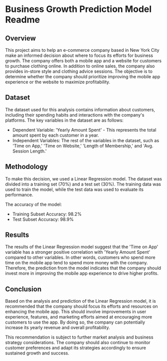# Business Growth Prediction Model Readme

## Overview

This project aims to help an e-commerce company based in New York City make an informed decision about where to focus its efforts for business growth. The company offers both a mobile app and a website for customers to purchase clothing online. In addition to online sales, the company also provides in-store style and clothing advice sessions. The objective is to determine whether the company should prioritize improving the mobile app experience or the website to maximize profitability.

## Dataset

The dataset used for this analysis contains information about customers, including their spending habits and interactions with the company's platforms. The key variables in the dataset are as follows:

- Dependent Variable: 'Yearly Amount Spent' - This represents the total amount spent by each customer in a year.
- Independent Variables: The rest of the variables in the dataset, such as 'Time on App,' 'Time on Website,' 'Length of Membership,' and 'Avg. Session Length.'

## Methodology

To make this decision, we used a Linear Regression model. The dataset was divided into a training set (70%) and a test set (30%). The training data was used to train the model, while the test data was used to evaluate its performance.

The accuracy of the model:
- Training Subset Accuracy: 98.2%
- Test Subset Accuracy: 98.9%

## Results

The results of the Linear Regression model suggest that the 'Time on App' variable has a stronger positive correlation with 'Yearly Amount Spent' compared to other variables. In other words, customers who spend more time on the mobile app tend to spend more money with the company. Therefore, the prediction from the model indicates that the company should invest more in improving the mobile app experience to drive higher profits.

## Conclusion

Based on the analysis and prediction of the Linear Regression model, it is recommended that the company should focus its efforts and resources on enhancing the mobile app. This should involve improvements in user experience, features, and marketing efforts aimed at encouraging more customers to use the app. By doing so, the company can potentially increase its yearly revenue and overall profitability.

This recommendation is subject to further market analysis and business strategy considerations. The company should also continue to monitor customer preferences and adapt its strategies accordingly to ensure sustained growth and success.

